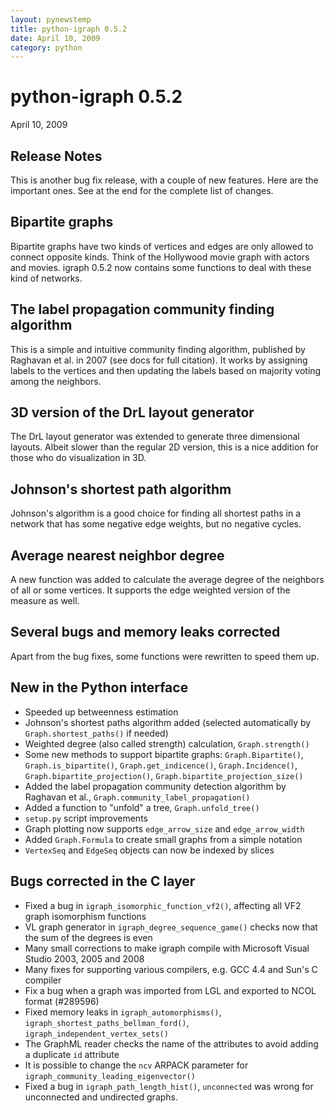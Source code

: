 ```yaml
---
layout: pynewstemp
title: python-igraph 0.5.2
date: April 10, 2009
category: python
---
```


python-igraph 0.5.2
===================

April 10, 2009

Release Notes
-------------

This is another bug fix release, with a couple of new features. Here
are the important ones. See at the end for the complete list of changes.

## Bipartite graphs

Bipartite graphs have two kinds of vertices and edges are only allowed
to connect opposite kinds. Think of the Hollywood movie graph with
actors and movies. igraph 0.5.2 now contains some functions to deal
with these kind of networks.

<!--more-->

## The label propagation community finding algorithm

This is a simple and intuitive community finding algorithm, published
by Raghavan et al. in 2007 (see docs for full citation). It works by
assigning labels to the vertices and then updating the labels based on
majority voting among the neighbors.

## 3D version of the DrL layout generator

The DrL layout generator was extended to generate three dimensional
layouts. Albeit slower than the regular 2D version, this is a nice
addition for those who do visualization in 3D.

## Johnson's shortest path algorithm

Johnson's algorithm is a good choice for finding all shortest paths in
a network that has some negative edge weights, but no negative
cycles.

## Average nearest neighbor degree

A new function was added to calculate the average degree of the
neighbors of all or some vertices. It supports the edge weighted
version of the measure as well.

## Several bugs and memory leaks corrected

Apart from the bug fixes, some functions were rewritten to speed them up.

New in the Python interface
---------------------------

- Speeded up betweenness estimation
- Johnson's shortest paths algorithm added (selected automatically
  by `Graph.shortest_paths()` if needed)
- Weighted degree (also called strength) calculation, `Graph.strength()`
- Some new methods to support bipartite graphs: `Graph.Bipartite()`,
  `Graph.is_bipartite()`, `Graph.get_indicence()`, `Graph.Incidence()`,
  `Graph.bipartite_projection()`, `Graph.bipartite_projection_size()`
- Added the label propagation community detection algorithm by
  Raghavan et al., `Graph.community_label_propagation()`
- Added a function to "unfold" a tree, `Graph.unfold_tree()`
- `setup.py` script improvements
- Graph plotting now supports `edge_arrow_size` and `edge_arrow_width`
- Added `Graph.Formula` to create small graphs from a simple notation
- `VertexSeq` and `EdgeSeq` objects can now be indexed by slices

Bugs corrected in the C layer
-----------------------------

- Fixed a bug in `igraph_isomorphic_function_vf2()`, affecting all VF2
  graph isomorphism functions
- VL graph generator in `igraph_degree_sequence_game()` checks now that
  the sum of the degrees is even
- Many small corrections to make igraph compile with Microsoft Visual
  Studio 2003, 2005 and 2008
- Many fixes for supporting various compilers, e.g. GCC 4.4 and Sun's
  C compiler
- Fix a bug when a graph was imported from LGL and exported to NCOL
  format (\#289596)
- Fixed memory leaks in `igraph_automorphisms()`,
  `igraph_shortest_paths_bellman_ford()`,
  `igraph_independent_vertex_sets()`
- The GraphML reader checks the name of the attributes to avoid adding
  a duplicate `id` attribute
- It is possible to change the `ncv` ARPACK parameter for
  `igraph_community_leading_eigenvector()`
- Fixed a bug in `igraph_path_length_hist()`, `unconnected` was wrong
  for unconnected and undirected graphs.
